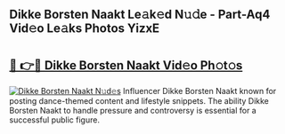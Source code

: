 ## Dikke Borsten Naakt Le𝚊k𝚎d N𝚞𝚍e - Part-Aq4 Vid𝚎o Le𝚊ks Photos YizxE

# <h2><a href="http://fb7kks.evod.top/?m=Dikke+Borsten+Naakt">🔗 👉🔴 Dikke Borsten Naakt Vid𝚎o Ph𝚘t𝚘s</a></h2>

[![Dikke Borsten Naakt N𝚞d𝚎s](https://i.imgur.com/8V9OHl7.gif)](http://fb7kks.evod.top/?m=Dikke+Borsten+Naakt)
Influencer Dikke Borsten Naakt known for posting dance-themed content and lifestyle snippets. The ability Dikke Borsten Naakt to handle pressure and controversy is essential for a successful public figure. 

